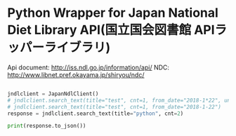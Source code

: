 # Python Wrapper for Japan National Diet Library API(国立国会図書館 APIラッパーライブラリ)

Api document: http://iss.ndl.go.jp/information/api/
NDC: http://www.libnet.pref.okayama.jp/shiryou/ndc/

``` python

jndlclient = JapanNdlClient()
# jndlclient.search_text(title="test", cnt=1, from_date="2018-1*22", until_date="tee")
# jndlclient.search_text(title="test", cnt=1, from_date="2018-1-22")
response = jndlclient.search_text(title="python", cnt=2)

print(response.to_json())

```
